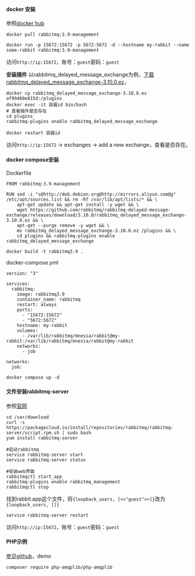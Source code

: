 #### **docker 安装**
参照[docker hub](https://hub.docker.com/_/rabbitmq)
```
docker pull rabbitmq:3.9-management

docker run -p 15672:15672 -p 5672:5672 -d --hostname my-rabbit --name some-rabbit rabbitmq:3.9-management
```
访问`http://ip:15672`，账号：`guest`密码：`guest`

**安装插件**
以rabbitmq_delayed_message_exchange为例，[下载rabbitmq_delayed_message_exchange-3.10.0.ez](https://github.com/rabbitmq/rabbitmq-delayed-message-exchange/releases)，
```
docker cp rabbitmq_delayed_message_exchange-3.10.0.ez af99480e815d:/plugins
docker exec -it 容器id bin/bash
# 查看插件是否存在
cd plugins
rabbitmq-plugins enable rabbitmq_delayed_message_exchange

docker restart 容器id
```
访问`http://ip:15672` -> exchanges -> add a new exchange，查看是否存在。

#### **docker compose安装**
Dockerfile
```
FROM rabbitmq:3.9-management

RUN sed -i "s@http://deb.debian.org@http://mirrors.aliyun.com@g" /etc/apt/sources.list && rm -Rf /var/lib/apt/lists/* && \
    apt-get update && apt-get install -y wget && \
    wget https://github.com/rabbitmq/rabbitmq-delayed-message-exchange/releases/download/3.10.0/rabbitmq_delayed_message_exchange-3.10.0.ez && \
    apt-get --purge remove -y wget && \
    mv rabbitmq_delayed_message_exchange-3.10.0.ez /plugins && \
    cd plugins && rabbitmq-plugins enable rabbitmq_delayed_message_exchange
```
`docker build -t rabbitmq3.9 .`

docker-compose.yml
```
version: "3"

services:
  rabbitmq:
    image: rabbitmq3.9
    container_name: rabbitmq
    restart: always
    ports:
      - "15672:15672"
      - "5672:5672"
    hostname: my-rabbit
    volumes:
      - /var/lib/rabbitmq/mnesia/rabbit@my-rabbit:/var/lib/rabbitmq/mnesia/rabbit@my-rabbit
    networks:
      - job

networks:
  job:
```
`docker compose up -d`
#### **文件安装rabbitmq-server**
参照[官网](https://www.rabbitmq.com/install-rpm.html)
```
cd /var/download
curl -s https://packagecloud.io/install/repositories/rabbitmq/rabbitmq-server/script.rpm.sh | sudo bash
yum install rabbitmq-server
```
```
#启动rabbitmq
service rabbitmq-server start
service rabbitmq-server status

#安装web界面
rabbitmqctl start_app
rabbitmq-plugins enable rabbitmq_management
rabbitmqctl stop
```
找到rabbit.app这个文件，将`{loopback_users, [<<"guest">>]}`改为`{loopback_users, []}`
```
service rabbitmq-server restart
```
访问`http://ip:15672`，账号：`guest`密码：`guest`
#### PHP示例
[参见github](https://github.com/php-amqplib/php-amqplib)，demo
```
composer require php-amqplib/php-amqplib
```
